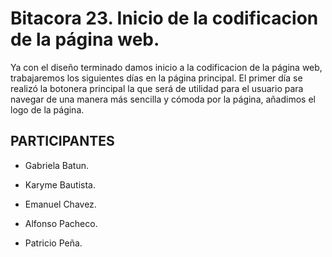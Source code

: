 # Bitacora 23. Inicio de la codificacion de la página web.
Ya con el diseño terminado damos inicio a la codificacion de la página web, trabajaremos los siguientes días en la página principal. El primer día se realizó la botonera principal la 
que será de utilidad para el usuario para navegar de una manera más sencilla y cómoda por la página, añadimos el logo de la página.
## PARTICIPANTES

- Gabriela Batun.

- Karyme Bautista.

- Emanuel Chavez.

- Alfonso Pacheco.

- Patricio Peña.

